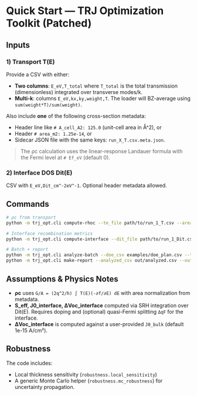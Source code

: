 
# Quick Start — TRJ Optimization Toolkit (Patched)

## Inputs

### 1) Transport T(E)
Provide a CSV with either:
- **Two columns**: `E_eV,T_total` where `T_total` is the total transmission (dimensionless) integrated over transverse modes/k.
- **Multi-k**: columns `E_eV,kx,ky,weight,T`. The loader will BZ-average using `sum(weight*T)/sum(weight)`.

Also include **one** of the following cross-section metadata:
- Header line like `# A_cell_A2: 125.0` (unit-cell area in Å^2), or
- Header `# area_m2: 1.25e-14`, or
- Sidecar JSON file with the same keys: `run_X_T.csv.meta.json`.

> The ρc calculation uses the linear-response Landauer formula with the Fermi level at `# Ef_eV` (default 0).

### 2) Interface DOS Dit(E)
CSV with `E_eV,Dit_cm^-2eV^-1`. Optional header metadata allowed.

## Commands

```bash
# ρc from transport
python -m trj_opt.cli compute-rhoc --te_file path/to/run_1_T.csv --area_cm2 1e-4 --tempK 300

# Interface recombination metrics
python -m trj_opt.cli compute-interface --dit_file path/to/run_1_Dit.csv --NA 1e17 --ND 1e17 --J0_bulk 1e-15

# Batch + report
python -m trj_opt.cli analyze-batch --doe_csv examples/doe_plan.csv --te_dir examples --dos_dir examples --out_csv out/analyzed.csv
python -m trj_opt.cli make-report --analyzed_csv out/analyzed.csv --out_dir out/
```

## Assumptions & Physics Notes

- **ρc** uses `G/A = (2q^2/h) ∫ T(E)(-∂f/∂E) dE` with area normalization from metadata.
- **S_eff, J0_interface, ΔVoc_interface** computed via SRH integration over Dit(E). Requires doping and (optional) quasi-Fermi splitting `ΔqF` for the interface.
- **ΔVoc_interface** is computed against a user-provided `J0_bulk` (default 1e-15 A/cm²).

## Robustness

The code includes:
- Local thickness sensitivity (`robustness.local_sensitivity`)
- A generic Monte Carlo helper (`robustness.mc_robustness`) for uncertainty propagation.
